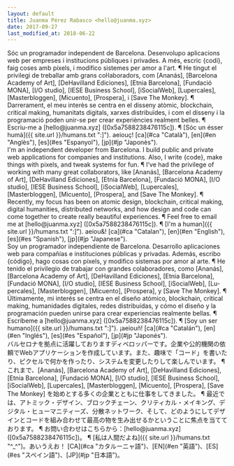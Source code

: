 ```yaml
---
layout: default
title: Juanma Pérez Rabasco <hello@juanma.xyz>
date: 2017-09-27
last_modified_at: 2018-06-22
---
```

<div class="hide" id="ca" lang="ca" markdown="1">
Sóc un programador independent de Barcelona. Desenvolupo aplicacions web per empreses i institucions públiques i privades. A més, escric {codi}, faig coses amb píxels, i modifico sistemes per amor a l'art. ¶ He tingut el privilegi de treballar amb grans col·laboradors, com [Ananás], [Barcelona Academy of Art], [DeHavilland Ediciones], [Etnia Barcelona], [Fundació MONA], [I/O studio], [IESE Business School], [iSocialWeb], [Lupercales], [Masterbloggen], [Micuento], [Prospera], i [Save The Monkey]. ¶ Darrerament, el meu interès se centra en el disseny atòmic, blockchain, critical making, humanitats digitals, xarxes distribuïdes, i com el disseny i la programació poden unir-se per crear experiències realment belles. ¶ Escriu-me a [hello@juanma.xyz] ([0x5a7588238476115c]). ¶ [Sóc un ésser humà]({{ site.url }}/humans.txt ":]"). aeiouç! [ca](#ca "Català"), [en](#en "Anglès"), [es](#es "Espanyol"), [jp](#jp "Japonès").
</div>

<div class="show" id="en" lang="en" markdown="1">
I'm an independent developer from Barcelona. I build public and private web applications for companies and institutions. Also, I write {code}, make things with pixels, and tweak systems for fun. ¶ I’ve had the privilege of working with many great collaborators, like [Ananás], [Barcelona Academy of Art], [DeHavilland Ediciones], [Etnia Barcelona], [Fundació MONA], [I/O studio], [IESE Business School], [iSocialWeb], [Lupercales], [Masterbloggen], [Micuento], [Prospera], and [Save The Monkey]. ¶ Recently, my focus has been on atomic design, blockchain, critical making, digital humanities, distributed networks, and how design and code can come together to create really beautiful experiences. ¶ Feel free to email me at [hello@juanma.xyz] ([0x5a7588238476115c]). ¶ [I'm a human]({{ site.url }}/humans.txt ":]"). aeiou&! [ca](#ca "Catalan"), [en](#en "English"), [es](#es "Spanish"), [jp](#jp "Japanese").
</div>

<div class="hide" id="es" lang="es" markdown="1">
Soy un programador independiente de Barcelona. Desarrollo aplicaciones web para compañías e instituciones públicas y privadas. Además, escribo {código}, hago cosas con píxels, y modifico sistemas por amor al arte. ¶ He tenido el privilegio de trabajar con grandes colaboradores, como [Ananás], [Barcelona Academy of Art], [DeHavilland Ediciones], [Etnia Barcelona], [Fundació MONA], [I/O studio], [IESE Business School], [iSocialWeb], [Lupercales], [Masterbloggen], [Micuento], [Prospera], y [Save The Monkey]. ¶ Últimamente, mi interés se centra en el diseño atómico, blockchain, critical making, humanidades digitales, redes distribuidas, y cómo el diseño y la programación pueden unirse para crear experiencias realmente bellas. ¶ Escríbeme a [hello@juanma.xyz] ([0x5a7588238476115c]). ¶ [Soy un ser humano]({{ site.url }}/humans.txt ":]"). ¡aeiouñ! [ca](#ca "Catalán"), [en](#en "Inglés"), [es](#es "Español"), [jp](#jp "Japonés").
</div>

<div class="hide" id="jp" lang="jp" markdown="1">
バルセロナを拠点に活躍しておりますディベロッパーです。企業や公的機関の依頼でWebアプリケーションを作成しています。また、趣味で「コード」を書いたり、ピクセルで何かを作ったり、システムを変更したりして楽しんでいます。 ¶ これまで、[Ananás], [Barcelona Academy of Art], [DeHavilland Ediciones], [Etnia Barcelona], [Fundació MONA], [I/O studio], [IESE Business School], [iSocialWeb], [Lupercales], [Masterbloggen], [Micuento], [Prospera], [Save The Monkey] を始めとする多くの企業とともに仕事をしてきました。 ¶ 最近では、アトミック・デザイン、ブロックチェーン、クリティカル・メイキング、デジタル・ヒューマニティーズ、分散ネットワーク、そして、どのようにしてデザインとコードを組み合わせて最高の物を生み出せるかということに焦点を当てております。 ¶ お問い合わせはこちらから：[hello@juanma.xyz] ([0x5a7588238476115c])。 ¶ [私は人間だよね]({{ site.url }}/humans.txt "^_^")。あいうえお！ [CA](#ca "カタルーニャ語")、[EN](#en "英語")、[ES](#es "スペイン語")、[JP](#jp "日本語")。
</div>

[Ananás]: http://ananasstudio.com "Ananás"
[Barcelona Academy of Art]: http://academyofartbarcelona.com "Barcelona Academy of Art"
[Barnekreftforeningen]: https://www.barnekreftforeningen.no "Barnekreftforeningen"
[DeHavilland Ediciones]: http://dehavilland.co "DeHavilland Ediciones"
[Etnia Barcelona]: https://etniabarcelona.com "Etnia Barcelona"
[Fundació MONA]: http://fundacionmona.org "Fundació MONA"
[I/O studio]: http://wearestudio.io "I/O studio"
[IESE Business School]: https://www.iese.edu "IESE Business School"
[iSocialWeb]: https://isocialweb.agency "iSocialWeb"
[La Charca Literaria]: http://lacharcaliteraria.com "La Charca Literaria"
[LPP]: http://www.lpp.no "Landsforeningen for Pårørende innen Psykisk helse"
[LUB]: https://www.lub.no "Landsforeningen Uventet Barnedød"
[Lupercales]: https://lupercales.org "Lupercales"
[Masterbloggen]: http://masterbloggen.no "Masterbloggen"
[Micuento]: https://micuento.com "Micuento"
[Prospera]: https://prosperastiftelsen.no "Prospera Stiftelsen"
[Save The Monkey]: http://www.savethemonkey.net "Save The Monkey"

[hello@juanma.xyz]: mailto:hello@juanma.xyz
[0x5a7588238476115c]: https://hkps.pool.sks-keyservers.net/pks/lookup?op=get&search=0x5a7588238476115c
